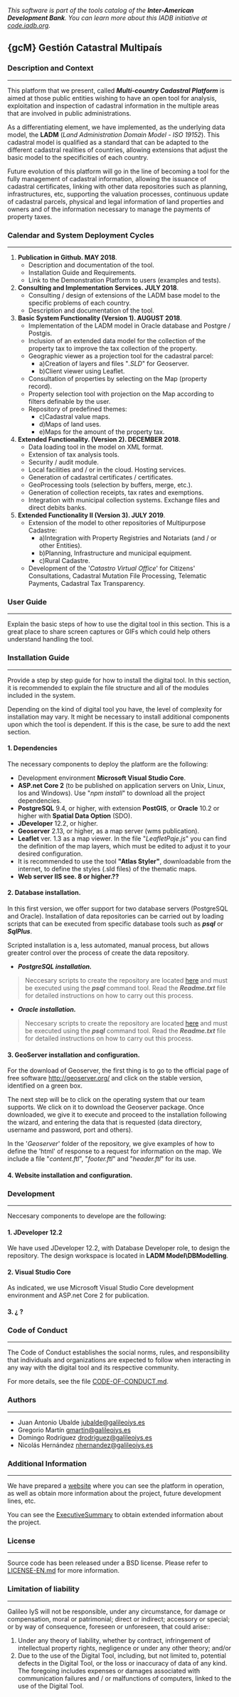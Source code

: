 *This software is part of the tools catalog of the **Inter-American Development Bank**. You can learn more about this IADB initiative at [code.iadb.org](code.iadb.org)*.

## \{gcM\} Gestión Catastral Multipaís

### Description and Context
---
This platform that we present, called ***Multi-country Cadastral Platform*** is aimed at those public entities wishing to have an open tool for analysis, exploitation and inspection of cadastral information in the multiple areas that are involved in public administrations.

As a differentiating element, we have implemented, as the underlying data model, the **LADM** (*Land Administration Domain Model - ISO 19152*). This cadastral model is qualified as a standard that can be adapted to the different cadastral realities of countries, allowing extensions that adjust the basic model to the specificities of each country.

Future evolution of this platform will go in the line of becoming a tool for the fully management of cadastral information, allowing the issuance of cadastral certificates, linking with other data repositories such as planning, infrastructures, etc, supporting the valuation processes, continuous update of cadastral parcels, physical and legal information of land properties and owners and of the information necessary to manage the payments of property taxes.

### Calendar and System Deployment Cycles
---
1. **Publication in Github. MAY 2018**.
    - Description and documentation of the tool.
    - Installation Guide and Requirements.
    - Link to the Demonstration Platform to users (examples and tests).
2. **Consulting and Implementation Services. JULY 2018**.
    - Consulting / design of extensions of the LADM base model to the specific problems of each country.
    - Description and documentation of the tool.
3. **Basic System Functionality (Version 1). AUGUST 2018**.
    - Implementation of the LADM model in Oracle database and Postgre / Postgis.
    - Inclusion of an extended data model for the collection of the property tax to improve the tax collection of the property.
    - Geographic viewer as a projection tool for the cadastral parcel:
         - a)Creation of layers and files "_.SLD_" for Geoserver.
         - b)Client viewer using Leaflet.
    - Consultation of properties by selecting on the Map (property record).
    - Property selection tool with projection on the Map according to filters definable by the user.
    - Repository of predefined themes:
         - c)Cadastral value maps.
         - d)Maps of land uses.
         - e)Maps for the amount of the property tax.
4. **Extended Functionality. (Version 2). DECEMBER 2018**.
    - Data loading tool in the model on XML format.
    - Extension of tax analysis tools.
    - Security / audit module.
    - Local facilities and / or in the cloud. Hosting services.
    - Generation of cadastral certificates / certificates.
    - GeoProcessing tools (selection by buffers, merge, etc.).
    - Generation of collection receipts, tax rates and exemptions.
    - Integration with municipal collection systems. Exchange files and direct debits banks.
5. **Extended Functionality II (Version 3). JULY 2019**.
    - Extension of the model to other repositories of Multipurpose Cadastre:
         - a)Integration with Property Registries and Notariats (and / or other Entities).
         - b)Planning, Infrastructure and municipal equipment.
         - c)Rural Cadastre.
    - Development of the '_Catastro Virtual Office_' for Citizens' Consultations, Cadastral Mutation File Processing, Telematic Payments, Cadastral Tax Transparency.

### User Guide
---
Explain the basic steps of how to use the digital tool in this section. This is a great place to share screen captures or GIFs which could help others understand handling the tool.
 	
### Installation Guide
---
Provide a step by step guide for how to install the digital tool. In this section, it is recommended to explain the file structure and all of the modules included in the system.

Depending on the kind of digital tool you have, the level of complexity for installation may vary. It might be necessary to install additional components upon which the tool is dependent. If this is the case, be sure to add the next section.

#### 1. Dependencies
The necessary components to deploy the platform are the following:
- Development environment **Microsoft Visual Studio Core**.
- **ASP.net Core 2** (to be published on application servers on Unix, Linux, Ios and Windows). Use "_npm install_" to download all the project dependencies.
- **PostgreSQL** 9.4, or higher, with extension **PostGIS**, or **Oracle** 10.2 or higher with **Spatial Data Option** (SDO).
- **JDeveloper** 12.2, or higher.
- **Geoserver** 2.13, or higher, as a map server (wms publication).
- **Leaflet** ver. 1.3 as a map viewer. In the file "_LeafletPaje.js_" you can find the definition of the map layers, which must be edited to adjust it to your desired configuration.
- It is recommended to use the tool **"Atlas Styler"**, downloadable from the internet, to define the styles (.sld files) of the thematic maps.
- **Web server IIS see. 8 or higher.??**

#### 2. Database installation.
In this first version, we offer support for two database servers (PostgreSQL and Oracle). Installation of data repositories can be carried out by loading scripts that can be executed from specific database tools such as ***psql*** or ***SqlPlus***.

Scripted installation is a, less automated, manual process, but allows greater control over the process of create the data repository.

- __*PostgreSQL installation.*__ 
> Neccesary scripts to create the repository are located [here](/Databases/Postgres/) and must be executed using the ***psql*** command tool.
Read the ***Readme.txt*** file for detailed instructions on how to carry out this process.

- __*Oracle installation.*__ 
> Neccesary scripts to create the repository are located [here](/Databases/Oracle/) and must be executed using the ***psql*** command tool.
Read the ***Readme.txt*** file for detailed instructions on how to carry out this process.

#### 3. GeoServer installation and configuration.
For the download of Geoserver, the first thing is to go to the official page of free software http://geoserver.org/ and click on the stable version, identified on a green box.

The next step will be to click on the operating system that our team supports. We click on it to download the Geoserver package. Once downloaded, we give it to execute and proceed to the installation following the wizard, and entering the data that is requested (data directory, username and password, port and others).

In the '_Geoserver_' folder of the repository, we give examples of how to define the 'html' of response to a request for information on the map. We include a file "_content.ftl_", "_footer.ftl_" and "_header.ftl_" for its use.
#### 4. Website installation and configuration.

### Development
---
Neccesary components to develope are the following:
#### 1. JDeveloper 12.2
We have used JDeveloper 12.2, with Database Developer role, to design the repository.
The design workspace is located in **LADM Model\DBModelling**.
#### 2. Visual Studio Core
As indicated, we use Microsoft Visual Studio Core development environment and ASP.net Core 2 for publication.
#### 3. ¿ ?

### Code of Conduct 
---
The Code of Conduct establishes the social norms, rules, and responsibility that individuals and organizations are expected to follow when interacting in any way with the digital tool and its respective community.

For more details, see the file [CODE-OF-CONDUCT.md](/en/CODE-OF-CONDUCT-EN.md). 

### Authors
---
* Juan Antonio Ubalde <jubalde@galileoiys.es>
* Gregorio Martín <gmartin@galileoiys.es>
* Domingo Rodríguez <drodriguez@galileoiys.es>
* Nicolás Hernández <nhernandez@galileoiys.es>

### Additional Information
---

We have prepared a [website](www.galileoiys.es) where you can see the platform in operation, as well as obtain more information about the project, future development lines, etc.

You can see the [ExecutiveSummary](/../ResumenEjecutivo.pdf) to obtain extended information about the project.

### License 
---
Source code has been released under a BSD license. Please refer to [LICENSE-EN.md](/en/LICENSE-EN.md) for more information.

### Limitation of liability
---

Galileo IyS will not be responsible, under any circumstance, for damage or compensation, moral or patrimonial; direct or indirect; accessory or special; or by way of consequence, foreseen or unforeseen, that could arise::

1. Under any theory of liability, whether by contract, infringement of intellectual property rights, negligence or under any other theory; and/or
2. Due to the use of the Digital Tool, including, but not limited to, potential defects in the Digital Tool, or the loss or inaccuracy of data of any kind. The foregoing includes expenses or damages associated with communication failures and / or malfunctions of computers, linked to the use of the Digital Tool.

